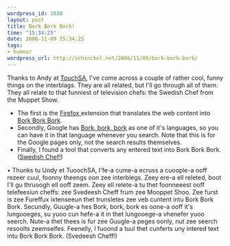 ```yaml
--- 
wordpress_id: 1030
layout: post
title: Bork Bork Bork!
time: "15:34:25"
date: 2006-11-09 15:34:25
tags: 
- humour
wordpress_url: http://schinckel.net/2006/11/09/bork-bork-bork/
---
```

Thanks to Andy at [TouchSA][1], I've come across a couple of rather cool, funny things on the interblags. They are all related, but I'll go through all of them. They all relate to that funniest of television chefs: the Swedish Chef from the Muppet Show. 

  * The first is the [Firefox ][2]extension that translates the web content into [Bork Bork Bork][3].
  * Secondly, Google has [Bork, bork, bork][4] as one of it's languages, so you can have it in that language whenever you search. Note that this is for the Google pages only, not the search results themselves.
  * Finally, I found a tool that converts any entered text into Bork Bork Bork. ([Swedish Chef!][5])

• Thunks tu Undy et TuoochSA, I'fe-a cume-a ecruss a cuoople-a ooff rezeer cuul, foonny theengs oon zee interblegs. Zeey ere-a ell releted, boot I'll gu thruoogh ell ooff zeem. Zeey ell relete-a tu thet foonneeest ooff telefeesiun cheffs: zee Svedeesh Cheff frum zee Mooppet Shoo. Zee furst is zee Fureffux ixtenseeun thet trunsletes zee veb cuntent intu Bork Bork Bork. Secundly, Guugle-a hes Bork, bork, bork es oone-a ooff it's lungooeges, su yuoo cun hefe-a it in thet lungooege-a vhenefer yuoo seerch. Nute-a thet thees is fur zee Guugle-a peges oonly, nut zee seerch resoolts zeemselfes. Feenelly, I fuoond a tuul thet cunferts uny intered text intu Bork Bork Bork. (Svedeesh Cheff!) 

   [1]: http://www.touchsa.com.au
   [2]: http://mozilla.org
   [3]: https://addons.mozilla.org/firefox/507/
   [4]: http://www.google.com/intl/xx-bork/
   [5]: http://www.tuco.de/home/jschef.htm

